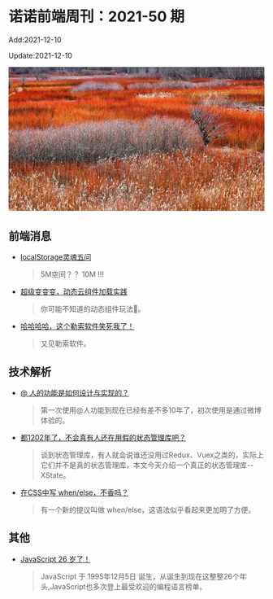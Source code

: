 <!--
 * @Description: weekly-50
 * @Author: zoeblow
 * @Email: wangfuyuan@nnuo.com
 * @Date: 2021-09-26 10:39:57
 * @LastEditors: wangfuyuan
 * @LastEditTime: 2021-12-12 14:56:21
 * @FilePath: \nuofe-weekly1\2021\weekly-50.md
 -->

# 诺诺前端周刊：2021-50 期

Add:2021-12-10

Update:2021-12-10

![202150](../images/2021/202150.jpg)

## 前端消息

- [localStorage灵魂五问](https://mp.weixin.qq.com/s/ED-6IFBVrI2VXoHzcIZ4Gg)

  >  5M空间？？ 10M !!!

- [超级变变变，动态云组件加载实践](https://juejin.cn/post/6992483283187531789)

  > 你可能不知道的动态组件玩法🍉。

- [哈哈哈哈，这个勒索软件笑死我了！](https://mp.weixin.qq.com/s/1O6-xGor6hwAl41r_82GzQ)

  > 又见勒索软件。

## 技术解析

- [@ 人的功能是如何设计与实现的？](https://mp.weixin.qq.com/s/AhOLmi3OTYJ6aoTiZRIQxg)

  > 第一次使用@人功能到现在已经有差不多10年了，初次使用是通过微博体验的。

- [都1202年了，不会真有人还在用假的状态管理库吧？](https://mp.weixin.qq.com/s/rHgUYOTyMKYupuJal_vY_Q)

  > 谈到状态管理库，有人就会说谁还没用过Redux、Vuex之类的，实际上它们并不是真的状态管理库，本文今天介绍一个真正的状态管理库--XState。

- [在CSS中写 when/else，不香吗？](https://mp.weixin.qq.com/s/SiAz63gluTEFON6rHcpm8w)

  > 有一个新的提议叫做 when/else，这语法似乎看起来更加明了方便。

## 其他

- [JavaScript 26 岁了！](https://mp.weixin.qq.com/s/aVpl1awRi3fGIGZBLTSEVA)

  > JavaScript 于 1995年12月5日 诞生，从诞生到现在这整整26个年头,JavaScript也多次登上最受欢迎的编程语言榜单。
